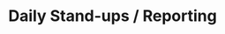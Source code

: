 # Daily Stand-ups / Reporting

<include from="snippets-library.md" element-id="daily_standup_details"/>

<include from="snippets-library.md" element-id="daily_standup_agenda"/>

<include from="snippets-library.md" element-id="daily_standup_reporting"/>
